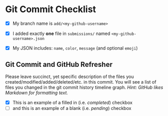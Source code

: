 # Git Commit Checklist

- [x] My branch name is `add/<my-github-username>`
- [x] I added exactly **one** file in `submissions/` named `<my-github-username>.json`
- [x] My JSON includes: `name`, `color`, `message` (and optional `emoji`)


## Git Commit and GitHub Refresher

Please leave succinct, yet specific description of the files you created/modified/added/deleted/etc. in this commit. You will see a list of files you changed in the git commit history timeline graph. _Hint: GitHub likes Markdown for formatting text._

- [x] This is an example of a filled in (i.e. _completed_) checkbox
- [ ] and this is an example of a blank (i.e. _pending_) checkbox

